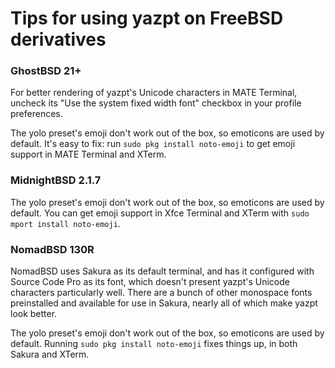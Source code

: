 # Tips for using yazpt on FreeBSD derivatives


### GhostBSD 21+

For better rendering of yazpt's Unicode characters in MATE Terminal, uncheck its "Use the system fixed width font" checkbox in your profile preferences.

The yolo preset's emoji don't work out of the box, so emoticons are used by default. It's easy to fix: run `sudo pkg install noto-emoji` to get emoji support in MATE Terminal and XTerm.


### MidnightBSD 2.1.7

The yolo preset's emoji don't work out of the box, so emoticons are used by default. You can get emoji support in Xfce Terminal and XTerm with `sudo mport install noto-emoji`.


### NomadBSD 130R

NomadBSD uses Sakura as its default terminal, and has it configured with Source Code Pro as its font, which doesn't present yazpt's Unicode characters particularly well. There are a bunch of other monospace fonts preinstalled and available for use in Sakura, nearly all of which make yazpt look better.

The yolo preset's emoji don't work out of the box, so emoticons are used by default. Running `sudo pkg install noto-emoji` fixes things up, in both Sakura and XTerm.
